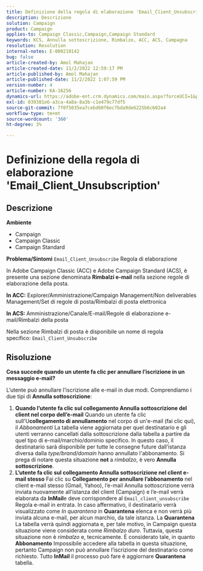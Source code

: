 ```yaml
---
title: Definizione della regola di elaborazione 'Email_Client_Unsubscription'
description: Descrizione
solution: Campaign
product: Campaign
applies-to: Campaign Classic,Campaign,Campaign Standard
keywords: KCS, Annulla sottoscrizione, Rimbalzo, ACC, ACS, Campagna
resolution: Resolution
internal-notes: E-000210142
bug: false
article-created-by: Amol Mahajan
article-created-date: 11/2/2022 12:59:17 PM
article-published-by: Amol Mahajan
article-published-date: 11/2/2022 1:07:59 PM
version-number: 4
article-number: KA-16256
dynamics-url: https://adobe-ent.crm.dynamics.com/main.aspx?forceUCI=1&pagetype=entityrecord&etn=knowledgearticle&id=421b7525-ae5a-ed11-9561-6045bd006a22
exl-id: 039381e6-a3ca-4a8a-8a3b-c1e479c77df5
source-git-commit: 7f0f5035ea7cebd60f6ec7bda9de6225b6c602a4
workflow-type: tm+mt
source-wordcount: '360'
ht-degree: 3%

---
```


# Definizione della regola di elaborazione &#39;Email_Client_Unsubscription&#39;

## Descrizione

<b>Ambiente</b>
- Campaign
- Campaign Classic
- Campaign Standard

<b>Problema/Sintomi</b>
`Email_Client_Unsubscribe` Regola di elaborazione

In Adobe Campaign Classic (ACC) e Adobe Campaign Standard (ACS), è presente una sezione denominata <b>Rimbalzi e-mail</b> nella sezione regole di elaborazione della posta.

<b>In ACC:</b> Explorer/Amministrazione/Campaign Management/Non deliverables Management/Set di regole di posta/Rimbalzi di posta elettronica

<b>In ACS: </b>Amministrazione/Canale/E-mail/Regole di elaborazione e-mail/Rimbalzi della posta

Nella sezione Rimbalzi di posta è disponibile un nome di regola specifico: `Email_Client_Unsubscribe`


## Risoluzione


<b>Cosa succede quando un utente fa clic per annullare l’iscrizione in un messaggio e-mail?</b>

L’utente può annullare l’iscrizione alle e-mail in due modi. Comprendiamo i due tipi di <b>Annulla sottoscrizione</b>:

1. <b>Quando l’utente fa clic sul collegamento Annulla sottoscrizione del client nel corpo dell’e-mail</b>
Quando un utente fa clic sull&#39;U<b>collegamento di annullamento</b> nel corpo di un&#39;e-mail (fai clic qui), il *Abbonamenti* La tabella viene aggiornata per quel destinatario e gli utenti verranno cancellati dalla sottoscrizione dalla tabella a partire da quel tipo di e-mail/marchio/dominio specifico. In questo caso, il destinatario sarà disponibile per tutte le consegne future dall’istanza diversa dalla *type/brand/domain* hanno annullato l&#39;abbonamento. Si prega di notare questa situazione <b>not</b> a *rimbalzo*, è vero <b>Annulla sottoscrizione</b>.
2. <b>L’utente fa clic sul collegamento Annulla sottoscrizione nel client e-mail stesso</b>
Fai clic su <b>Collegamento per annullare l’abbonamento</b> nel client e-mail stesso (Gmail, Yahoo), l’e-mail Annulla sottoscrizione verrà inviata nuovamente all’istanza del client (Campaign) e l’e-mail verrà elaborata da <b>InMail</b>e deve corrispondere al `Email_client_unsubscribe` Regola e-mail in entrata. In caso affermativo, il destinatario verrà visualizzato come *In quarantena* in <b>Quarantena</b> elenca e non verrà più inviata alcuna e-mail, per alcun marchio, da tale istanza. La <b>Quarantena</b> La tabella verrà quindi aggiornata e, per tale motivo, in Campaign questa situazione viene considerata come *Rimbalzo duro*. Tuttavia, questa situazione non è *rimbalzo* e, tecnicamente. È considerato tale, in quanto <b>Abbonamento</b> Impossibile accedere alla tabella in questa situazione, pertanto Campaign non può annullare l’iscrizione del destinatario come richiesto. Tutto <b>InMail</b> il processo può fare è aggiornare <b>Quarantena</b> tabella.

